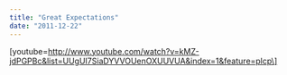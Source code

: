 ```yaml
---
title: "Great Expectations"
date: "2011-12-22"
---
```


\[youtube=http://www.youtube.com/watch?v=kMZ-jdPGPBc&list=UUgUI7SiaDYVVOUenOXUUVUA&index=1&feature=plcp\]
